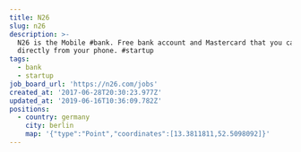 ```yaml
---
title: N26
slug: n26
description: >-
  N26 is the Mobile #bank. Free bank account and Mastercard that you can manage
  directly from your phone. #startup
tags:
  - bank
  - startup
job_board_url: 'https://n26.com/jobs'
created_at: '2017-06-28T20:30:23.977Z'
updated_at: '2019-06-16T10:36:09.782Z'
positions:
  - country: germany
    city: berlin
    map: '{"type":"Point","coordinates":[13.3811811,52.5098092]}'
---
```


